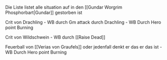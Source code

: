 Die Liste listet alle situation auf in den [[Gundar Worgrim Phosphorbart|Gundar]] gestorben ist


Crit von Drachling - WB durch Gm
attack durch  Drachling - WB Durch Hero point Burning

Crit von Wildschwein - WB durch [[Raise Dead]]

Feuerball von [[Verias von Graufels]] oder jedenfall denkt er das er das ist - WB Durch Hero point Burning

